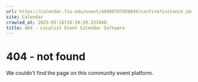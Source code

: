 ```yaml
---
url: https://calendar.fiu.edu/event/49489707459844/confirm?instance_id=49489707477262&return=https%3A%2F%2Fcalendar.fiu.edu%2Fmiami_beach_urban_studios_364
site: Calendar
crawled_at: 2025-05-16T10:54:29.337448
title: 404 - Localist Event Calendar Software
---
```


# 404 - not found
We couldn't find the page on this community event platform.
